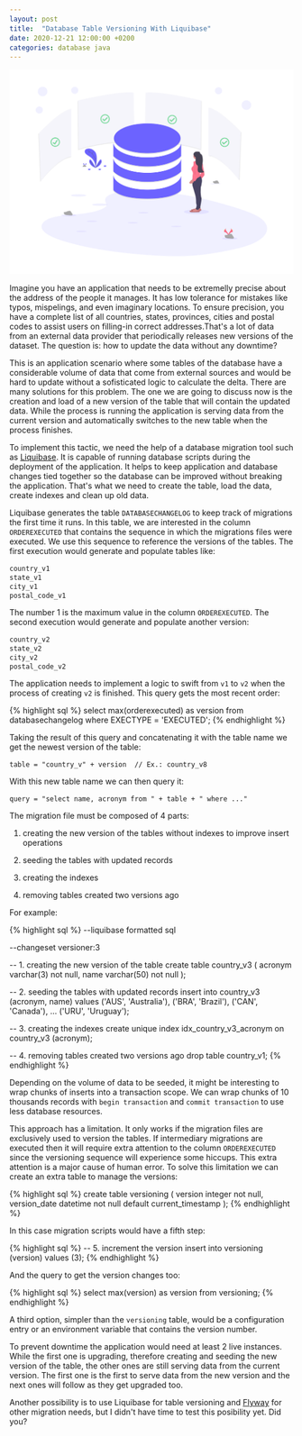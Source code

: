 ```yaml
---
layout: post
title:  "Database Table Versioning With Liquibase"
date: 2020-12-21 12:00:00 +0200
categories: database java
---
```


![Programming Activity](/images/posts/table-versioning-liquibase.png)

Imagine you have an application that needs to be extremelly precise about the address of the people it manages. It has low tolerance for mistakes like typos, mispelings, and even imaginary locations. To ensure precision, you have a complete list of all countries, states, provinces, cities and postal codes to assist users on filling-in correct addresses.That's a lot of data from an external data provider that periodically releases new versions of the dataset. The question is: how to update the data without any downtime?

<!-- more -->

This is an application scenario where some tables of the database have a considerable volume of data that come from external sources and would be hard to update without a sofisticated logic to calculate the delta. There are many solutions for this problem. The one we are going to discuss now is the creation and load of a new version of the table that will contain the updated data. While the process is running the application is serving data from the current version and automatically switches to the new table when the process finishes.

To implement this tactic, we need the help of a database migration tool such as [Liquibase]. It is capable of running database scripts during the deployment of the application. It helps to keep application and database changes tied together so the database can be improved without breaking the application. That's what we need to create the table, load the data, create indexes and clean up old data.

Liquibase generates the table `DATABASECHANGELOG` to keep track of migrations the first time it runs. In this table, we are interested in the column `ORDEREXECUTED` that contains the sequence in which the migrations files were executed. We use this sequence to reference the versions of the tables. The first execution would generate and populate tables like:

    country_v1
    state_v1
    city_v1
    postal_code_v1

The number 1 is the maximum value in the column `ORDEREXECUTED`. The second execution would generate and populate another version:

    country_v2
    state_v2
    city_v2
    postal_code_v2

The application needs to implement a logic to swift from `v1` to `v2` when the process of creating `v2` is finished. This query gets the most recent order:

{% highlight sql %}
select max(orderexecuted) as version
from databasechangelog
where EXECTYPE = 'EXECUTED';
{% endhighlight %}

Taking the result of this query and concatenating it with the table name we get the newest version of the table:

    table = "country_v" + version  // Ex.: country_v8

With this new table name we can then query it:

    query = "select name, acronym from " + table + " where ..."

The migration file must be composed of 4 parts:

   1. creating the new version of the tables without indexes to improve insert operations

   2. seeding the tables with updated records

   3. creating the indexes

   4. removing tables created two versions ago

For example:

{% highlight sql %}
--liquibase formatted sql

--changeset versioner:3

-- 1. creating the new version of the table
create table country_v3 (
    acronym varchar(3)  not null,
    name    varchar(50) not null
);

-- 2. seeding the tables with updated records
insert into country_v3 (acronym, name) values
    ('AUS', 'Australia'),
    ('BRA', 'Brazil'),
    ('CAN', 'Canada'),
    ...
    ('URU', 'Uruguay');

-- 3. creating the indexes
create unique index idx_country_v3_acronym on country_v3 (acronym);

-- 4. removing tables created two versions ago
drop table country_v1;
{% endhighlight %}

Depending on the volume of data to be seeded, it might be interesting to wrap chunks of inserts into a transaction scope. We can wrap chunks of 10 thousands records with `begin transaction` and `commit transaction` to use less database resources.

This approach has a limitation. It only works if the migration files are exclusively used to version the tables. If intermediary migrations are executed then it will require extra attention to the column `ORDEREXECUTED` since the versioning sequence will experience some hiccups. This extra attention is a major cause of human error. To solve this limitation we can create an extra table to manage the versions:

{% highlight sql %}
create table versioning (
    version      integer  not null,
    version_date datetime not null default current_timestamp
);
{% endhighlight %}

In this case migration scripts would have a fifth step:

{% highlight sql %}
-- 5. increment the version
insert into versioning (version) values (3);
{% endhighlight %}

And the query to get the version changes too:

{% highlight sql %}
select max(version) as version
from versioning;
{% endhighlight %}

A third option, simpler than the `versioning` table, would be a configuration entry or an environment variable that contains the version number.

To prevent downtime the application would need at least 2 live instances. While the first one is upgrading, therefore creating and seeding the new version of the table, the other ones are still serving data from the current version. The first one is the first to serve data from the new version and the next ones will follow as they get upgraded too.

Another possibility is to use Liquibase for table versioning and [Flyway] for other migration needs, but I didn't have time to test this posibility yet. Did you?

[Flyway]: https://flywaydb.org
[Liquibase]: https://www.liquibase.org